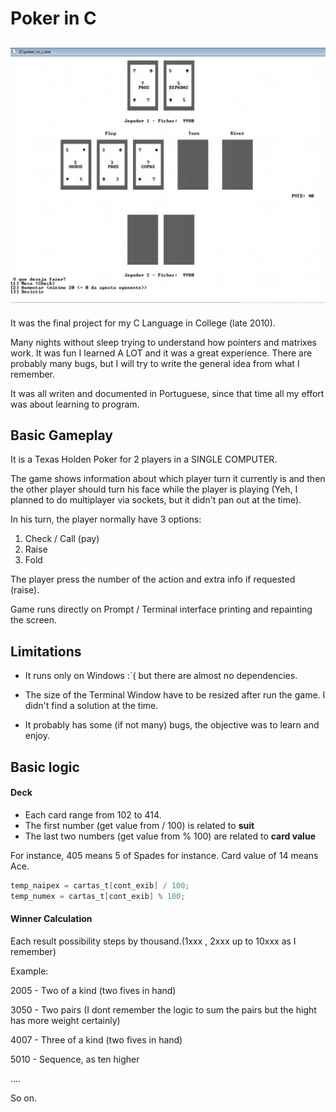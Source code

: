 # Poker in C

## ![Alt Poker in C](sample.png?raw=true "Poker in C")

It was the final project for my C Language in College (late 2010).

Many nights without sleep trying to understand how pointers and matrixes work. It was fun I learned A LOT and it was a great experience. There are probably many bugs, but I will try to write the general idea from what I remember.

It was all writen and documented in Portuguese, since that time all my effort was about learning to program.

## Basic Gameplay

It is a Texas Holden Poker for 2 players in a SINGLE COMPUTER.

The game shows information about which player turn it currently is and then the other player should turn his face while the player is playing (Yeh, I planned to do multiplayer via sockets, but it didn't pan out at the time).

In his turn, the player normally have 3 options:

1. Check / Call (pay)
2. Raise
3. Fold

The player press the number of the action and extra info if requested (raise).

Game runs directly on Prompt / Terminal interface printing and repainting the screen.

## Limitations

- It runs only on Windows :´( but there are almost no dependencies.

- The size of the Terminal Window have to be resized after run the game. I didn't find a solution at the time.

- It probably has some (if not many) bugs, the objective was to learn and enjoy.

## Basic logic

#### Deck

- Each card range from 102 to 414.
- The first number (get value from / 100) is related to **suit**
- The last two numbers (get value from % 100) are related to **card value**

For instance, 405 means 5 of Spades for instance. Card value of 14 means Ace.

```c
temp_naipex = cartas_t[cont_exib] / 100;
temp_numex = cartas_t[cont_exib] % 100;
```

#### Winner Calculation

Each result possibility steps by thousand.(1xxx , 2xxx up to 10xxx as I remember)

Example:

2005 - Two of a kind (two fives in hand)

3050 - Two pairs (I dont remember the logic to sum the pairs but the hight has more weight certainly)

4007 - Three of a kind (two fives in hand)

5010 - Sequence, as ten higher

....

So on.
